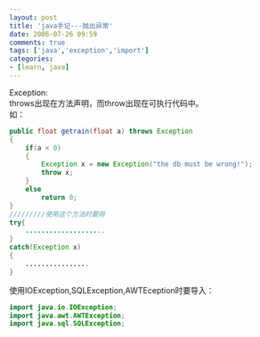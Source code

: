 ```yaml
---
layout: post
title: 'java手记---抛出异常'
date: 2006-07-26 09:59
comments: true
tags: ['java','exception','import']
categories:
- [learn, java]
---
```


Exception:  
throws出现在方法声明，而throw出现在可执行代码中。  
如：    
```java
public float getrain(float a) throws Exception  
{  
    if(a < 0)  
    {  
        Exception x = new Exception("the db must be wrong!");  
        throw x;  
    }  
    else  
        return 0;  
}  
/////////使用这个方法时要用  
try{  
    ....................  
}  
catch(Exception x)  
{
    ................  
}  

```
  
使用IOException,SQLException,AWTEception时要导入：  
```java
import java.io.IOException;  
import java.awt.AWTException;  
import java.sql.SQLException;  

```

